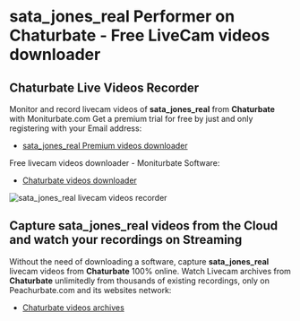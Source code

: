 # sata_jones_real Performer on Chaturbate - Free LiveCam videos downloader

## Chaturbate Live Videos Recorder

Monitor and record livecam videos of **sata_jones_real** from **Chaturbate** with Moniturbate.com
Get a premium trial for free by just and only registering with your Email address:
* [sata_jones_real Premium videos downloader](https://moniturbate.com/request-demo-licence-key.html)

Free livecam videos downloader - Moniturbate Software:
* [Chaturbate videos downloader](https://moniturbate.com/moniturbate-download-software.html)

![sata_jones_real livecam videos recorder](https://peachurnet.com/templates/moniturbate-software.png)


## Capture sata_jones_real videos from the Cloud and watch your recordings on Streaming

Without the need of downloading a software, capture **sata_jones_real** livecam videos from **Chaturbate** 100% online.
Watch Livecam archives from **Chaturbate** unlimitedly from thousands of existing recordings, only on Peachurbate.com and its websites network:
* [Chaturbate videos archives](https://peachurnet.com/)